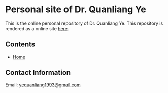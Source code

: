 # Personal site of Dr. Quanliang Ye

This is the online personal repository of Dr. Quanliang Ye. 
This repository is rendered as a online site [here](https://yequanliang1993.github.io/site_quanliang_ye/).

## Contents

* [Home](index)


## Contact Information
Email: yequanliang1993@gmail.com